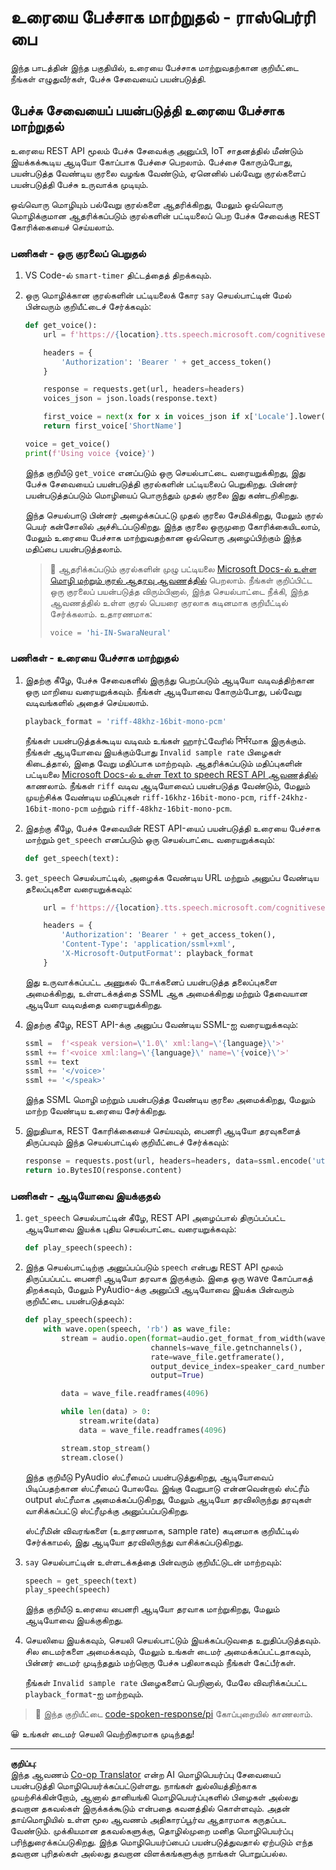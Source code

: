 <!--
CO_OP_TRANSLATOR_METADATA:
{
  "original_hash": "606f3af1c78e3741e48ce77c31cea626",
  "translation_date": "2025-10-11T12:08:53+00:00",
  "source_file": "6-consumer/lessons/3-spoken-feedback/pi-text-to-speech.md",
  "language_code": "ta"
}
-->
# உரையை பேச்சாக மாற்றுதல் - ராஸ்பெர்ரி பை

இந்த பாடத்தின் இந்த பகுதியில், உரையை பேச்சாக மாற்றுவதற்கான குறியீட்டை நீங்கள் எழுதுவீர்கள், பேச்சு சேவையைப் பயன்படுத்தி.

## பேச்சு சேவையைப் பயன்படுத்தி உரையை பேச்சாக மாற்றுதல்

உரையை REST API மூலம் பேச்சு சேவைக்கு அனுப்பி, IoT சாதனத்தில் மீண்டும் இயக்கக்கூடிய ஆடியோ கோப்பாக பேச்சை பெறலாம். பேச்சை கோரும்போது, பயன்படுத்த வேண்டிய குரலை வழங்க வேண்டும், ஏனெனில் பல்வேறு குரல்களைப் பயன்படுத்தி பேச்சு உருவாக்க முடியும்.

ஒவ்வொரு மொழியும் பல்வேறு குரல்களை ஆதரிக்கிறது, மேலும் ஒவ்வொரு மொழிக்குமான ஆதரிக்கப்படும் குரல்களின் பட்டியலைப் பெற பேச்சு சேவைக்கு REST கோரிக்கையைச் செய்யலாம்.

### பணிகள் - ஒரு குரலைப் பெறுதல்

1. VS Code-ல் `smart-timer` திட்டத்தைத் திறக்கவும்.

1. ஒரு மொழிக்கான குரல்களின் பட்டியலைக் கோர `say` செயல்பாட்டின் மேல் பின்வரும் குறியீட்டைச் சேர்க்கவும்:

    ```python
    def get_voice():
        url = f'https://{location}.tts.speech.microsoft.com/cognitiveservices/voices/list'
    
        headers = {
            'Authorization': 'Bearer ' + get_access_token()
        }
    
        response = requests.get(url, headers=headers)
        voices_json = json.loads(response.text)
    
        first_voice = next(x for x in voices_json if x['Locale'].lower() == language.lower() and x['VoiceType'] == 'Neural')
        return first_voice['ShortName']
    
    voice = get_voice()
    print(f'Using voice {voice}')
    ```

    இந்த குறியீடு `get_voice` எனப்படும் ஒரு செயல்பாட்டை வரையறுக்கிறது, இது பேச்சு சேவையைப் பயன்படுத்தி குரல்களின் பட்டியலைப் பெறுகிறது. பின்னர் பயன்படுத்தப்படும் மொழியைப் பொருந்தும் முதல் குரலை இது கண்டறிகிறது.

    இந்த செயல்பாடு பின்னர் அழைக்கப்பட்டு முதல் குரலை சேமிக்கிறது, மேலும் குரல் பெயர் கன்சோலில் அச்சிடப்படுகிறது. இந்த குரலை ஒருமுறை கோரிக்கையிடலாம், மேலும் உரையை பேச்சாக மாற்றுவதற்கான ஒவ்வொரு அழைப்பிற்கும் இந்த மதிப்பை பயன்படுத்தலாம்.

    > 💁 ஆதரிக்கப்படும் குரல்களின் முழு பட்டியலை [Microsoft Docs-ல் உள்ள மொழி மற்றும் குரல் ஆதரவு ஆவணத்தில்](https://docs.microsoft.com/azure/cognitive-services/speech-service/language-support?WT.mc_id=academic-17441-jabenn#text-to-speech) பெறலாம். நீங்கள் குறிப்பிட்ட ஒரு குரலைப் பயன்படுத்த விரும்பினால், இந்த செயல்பாட்டை நீக்கி, இந்த ஆவணத்தில் உள்ள குரல் பெயரை குரலாக கடினமாக குறியீட்டில் சேர்க்கலாம். உதாரணமாக:
    >
    > ```python
    > voice = 'hi-IN-SwaraNeural'
    > ```

### பணிகள் - உரையை பேச்சாக மாற்றுதல்

1. இதற்கு கீழே, பேச்சு சேவைகளில் இருந்து பெறப்படும் ஆடியோ வடிவத்திற்கான ஒரு மாறியை வரையறுக்கவும். நீங்கள் ஆடியோவை கோரும்போது, பல்வேறு வடிவங்களில் அதைச் செய்யலாம்.

    ```python
    playback_format = 'riff-48khz-16bit-mono-pcm'
    ```

    நீங்கள் பயன்படுத்தக்கூடிய வடிவம் உங்கள் ஹார்ட்வேரில் निर्भरமாக இருக்கும். நீங்கள் ஆடியோவை இயக்கும்போது `Invalid sample rate` பிழைகள் கிடைத்தால், இதை வேறு மதிப்பாக மாற்றவும். ஆதரிக்கப்படும் மதிப்புகளின் பட்டியலை [Microsoft Docs-ல் உள்ள Text to speech REST API ஆவணத்தில்](https://docs.microsoft.com/azure/cognitive-services/speech-service/rest-text-to-speech?WT.mc_id=academic-17441-jabenn#audio-outputs) காணலாம். நீங்கள் `riff` வடிவ ஆடியோவைப் பயன்படுத்த வேண்டும், மேலும் முயற்சிக்க வேண்டிய மதிப்புகள் `riff-16khz-16bit-mono-pcm`, `riff-24khz-16bit-mono-pcm` மற்றும் `riff-48khz-16bit-mono-pcm`.

1. இதற்கு கீழே, பேச்சு சேவையின் REST API-யைப் பயன்படுத்தி உரையை பேச்சாக மாற்றும் `get_speech` எனப்படும் ஒரு செயல்பாட்டை வரையறுக்கவும்:

    ```python
    def get_speech(text):
    ```

1. `get_speech` செயல்பாட்டில், அழைக்க வேண்டிய URL மற்றும் அனுப்ப வேண்டிய தலைப்புகளை வரையறுக்கவும்:

    ```python
        url = f'https://{location}.tts.speech.microsoft.com/cognitiveservices/v1'
    
        headers = {
            'Authorization': 'Bearer ' + get_access_token(),
            'Content-Type': 'application/ssml+xml',
            'X-Microsoft-OutputFormat': playback_format
        }
    ```

    இது உருவாக்கப்பட்ட அணுகல் டோக்கனைப் பயன்படுத்த தலைப்புகளை அமைக்கிறது, உள்ளடக்கத்தை SSML ஆக அமைக்கிறது மற்றும் தேவையான ஆடியோ வடிவத்தை வரையறுக்கிறது.

1. இதற்கு கீழே, REST API-க்கு அனுப்ப வேண்டிய SSML-ஐ வரையறுக்கவும்:

    ```python
    ssml =  f'<speak version=\'1.0\' xml:lang=\'{language}\'>'
    ssml += f'<voice xml:lang=\'{language}\' name=\'{voice}\'>'
    ssml += text
    ssml += '</voice>'
    ssml += '</speak>'
    ```

    இந்த SSML மொழி மற்றும் பயன்படுத்த வேண்டிய குரலை அமைக்கிறது, மேலும் மாற்ற வேண்டிய உரையை சேர்க்கிறது.

1. இறுதியாக, REST கோரிக்கையைச் செய்யவும், பைனரி ஆடியோ தரவுகளைத் திருப்பவும் இந்த செயல்பாட்டில் குறியீட்டைச் சேர்க்கவும்:

    ```python
    response = requests.post(url, headers=headers, data=ssml.encode('utf-8'))
    return io.BytesIO(response.content)
    ```

### பணிகள் - ஆடியோவை இயக்குதல்

1. `get_speech` செயல்பாட்டின் கீழே, REST API அழைப்பால் திருப்பப்பட்ட ஆடியோவை இயக்க புதிய செயல்பாட்டை வரையறுக்கவும்:

    ```python
    def play_speech(speech):
    ```

1. இந்த செயல்பாட்டிற்கு அனுப்பப்படும் `speech` என்பது REST API மூலம் திருப்பப்பட்ட பைனரி ஆடியோ தரவாக இருக்கும். இதை ஒரு wave கோப்பாகத் திறக்கவும், மேலும் PyAudio-க்கு அனுப்பி ஆடியோவை இயக்க பின்வரும் குறியீட்டை பயன்படுத்தவும்:

    ```python
    def play_speech(speech):
        with wave.open(speech, 'rb') as wave_file:
            stream = audio.open(format=audio.get_format_from_width(wave_file.getsampwidth()),
                                channels=wave_file.getnchannels(),
                                rate=wave_file.getframerate(),
                                output_device_index=speaker_card_number,
                                output=True)

            data = wave_file.readframes(4096)

            while len(data) > 0:
                stream.write(data)
                data = wave_file.readframes(4096)

            stream.stop_stream()
            stream.close()
    ```

    இந்த குறியீடு PyAudio ஸ்ட்ரீமைப் பயன்படுத்துகிறது, ஆடியோவைப் பிடிப்பதற்கான ஸ்ட்ரீமைப் போலவே. இங்கு வேறுபாடு என்னவென்றால் ஸ்ட்ரீம் output ஸ்ட்ரீமாக அமைக்கப்படுகிறது, மேலும் ஆடியோ தரவிலிருந்து தரவுகள் வாசிக்கப்பட்டு ஸ்ட்ரீமுக்கு அனுப்பப்படுகிறது.

    ஸ்ட்ரீமின் விவரங்களை (உதாரணமாக, sample rate) கடினமாக குறியீட்டில் சேர்க்காமல், இது ஆடியோ தரவிலிருந்து வாசிக்கப்படுகிறது.

1. `say` செயல்பாட்டின் உள்ளடக்கத்தை பின்வரும் குறியீட்டுடன் மாற்றவும்:

    ```python
    speech = get_speech(text)
    play_speech(speech)
    ```

    இந்த குறியீடு உரையை பைனரி ஆடியோ தரவாக மாற்றுகிறது, மேலும் ஆடியோவை இயக்குகிறது.

1. செயலியை இயக்கவும், செயலி செயல்பாட்டும் இயக்கப்படுவதை உறுதிப்படுத்தவும். சில டைமர்களை அமைக்கவும், மேலும் உங்கள் டைமர் அமைக்கப்பட்டதாகவும், பின்னர் டைமர் முடிந்ததும் மற்றொரு பேச்சு பதிலாகவும் நீங்கள் கேட்பீர்கள்.

    நீங்கள் `Invalid sample rate` பிழைகளைப் பெறினால், மேலே விவரிக்கப்பட்ட `playback_format`-ஐ மாற்றவும்.

> 💁 இந்த குறியீட்டை [code-spoken-response/pi](../../../../../6-consumer/lessons/3-spoken-feedback/code-spoken-response/pi) கோப்புறையில் காணலாம்.

😀 உங்கள் டைமர் செயலி வெற்றிகரமாக முடிந்தது!

---

**குறிப்பு**:  
இந்த ஆவணம் [Co-op Translator](https://github.com/Azure/co-op-translator) என்ற AI மொழிபெயர்ப்பு சேவையைப் பயன்படுத்தி மொழிபெயர்க்கப்பட்டுள்ளது. நாங்கள் துல்லியத்திற்காக முயற்சிக்கின்றோம், ஆனால் தானியங்கி மொழிபெயர்ப்புகளில் பிழைகள் அல்லது தவறான தகவல்கள் இருக்கக்கூடும் என்பதை கவனத்தில் கொள்ளவும். அதன் தாய்மொழியில் உள்ள மூல ஆவணம் அதிகாரப்பூர்வ ஆதாரமாக கருதப்பட வேண்டும். முக்கியமான தகவல்களுக்கு, தொழில்முறை மனித மொழிபெயர்ப்பு பரிந்துரைக்கப்படுகிறது. இந்த மொழிபெயர்ப்பைப் பயன்படுத்துவதால் ஏற்படும் எந்த தவறான புரிதல்கள் அல்லது தவறான விளக்கங்களுக்கு நாங்கள் பொறுப்பல்ல.